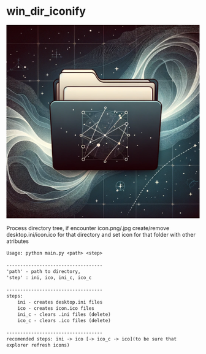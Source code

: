 # win_dir_iconify

![this project icon](icon.png)

Process directory tree, if encounter icon.png/.jpg create/remove desktop.ini/icon.ico for that directory and set icon for that folder with other atributes


```
Usage: python main.py <path> <step>

-----------------------------------
'path' - path to directory,
'step' : ini, ico, ini_c, ico_c
 
-----------------------------------
steps:
    ini - creates desktop.ini files
    ico - creates icon.ico files
    ini_c - clears .ini files (delete)
    ico_c - clears .ico files (delete)

-----------------------------------
recomended steps: ini -> ico [-> ico_c -> ico](to be sure that explorer refresh icons)
```